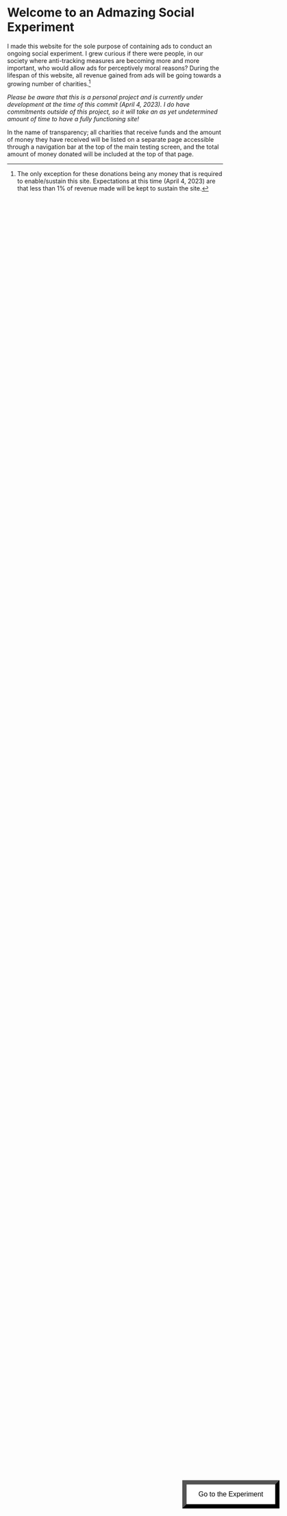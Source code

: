 # Welcome to an Admazing Social Experiment
I made this website for the sole purpose of containing ads to conduct an ongoing social experiment. I grew curious if there were people, in our society where anti-tracking measures are becoming more and more important, who would allow ads for perceptively moral reasons? During the lifespan of this website, all revenue gained from ads will be going towards a growing number of charities.[^donationException]

*Please be aware that this is a personal project and is currently under development at the time of this commit (April 4, 2023). I do have commitments outside of this project, so it will take an as yet undetermined amount of time to have a fully functioning site!*

In the name of transparency; all charities that receive funds and the amount of money they have received will be listed on a separate page accessible through a navigation bar at the top of the main testing screen, and the total amount of money donated will be included at the top of that page.

[^donationException]: The only exception for these donations being any money that is required to enable/sustain this site. Expectations at this time (April 4, 2023) are that less than 1% of revenue made will be kept to sustain the site.

<style>
  .button {
    border-width: 10;
    border-color: rgb(0, 0, 0);
    background-color: #ffffff;
    color: rgb(0, 0, 0);
    padding: 14px 28px;
    font-size: 16px;
    cursor: pointer;
    text-align: center;
    position: absolute;
    bottom: 10%;
    right: 10%;
  }
</style>
<input type="submit" onClick="myFunction()" value="Go to the Experiment" class="button" />
  <script>
    function myFunction() {
      window.location.href = "FirstPage.html";
    }
  </script>